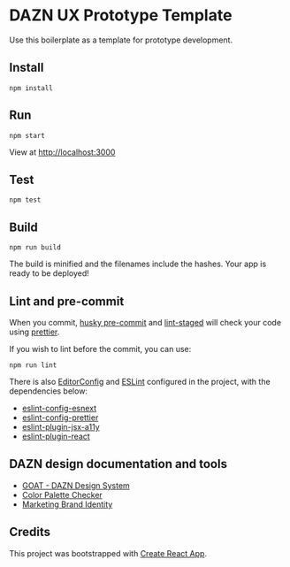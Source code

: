 # DAZN UX Prototype Template

Use this boilerplate as a template for prototype development.

## Install

`npm install`

## Run

`npm start`

View at [http://localhost:3000](http://localhost:3000)

## Test

`npm test`

## Build

`npm run build`

The build is minified and the filenames include the hashes. Your app is ready to be deployed!

## Lint and pre-commit

When you commit, [husky pre-commit](https://github.com/typicode/husky) and [lint-staged](https://github.com/okonet/lint-staged) will check your code using [prettier](https://prettier.io/).

If you wish to lint before the commit, you can use:

`npm run lint`

There is also [EditorConfig](https://editorconfig.org/) and [ESLint](https://eslint.org/) configured in the project, with the dependencies below:

- [eslint-config-esnext](https://www.npmjs.com/package/eslint-config-esnext)
- [eslint-config-prettier](https://www.npmjs.com/package/eslint-config-prettier)
- [eslint-plugin-jsx-a11y](https://www.npmjs.com/package/eslint-plugin-jsx-a11y)
- [eslint-plugin-react](https://www.npmjs.com/package/eslint-plugin-react)

## DAZN design documentation and tools

- [GOAT - DAZN Design System](https://goat.dazn.design/)
- [Color Palette Checker](https://colour-palette-checker.netlify.com/)
- [Marketing Brand Identity](https://brand.dazn.com/)

## Credits

This project was bootstrapped with [Create React App](https://github.com/facebook/create-react-app).
